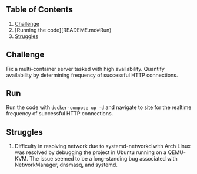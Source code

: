 ## Table of Contents
1. [Challenge](README.md#challenge)
2. [Running the code][READEME.md#Run)
3. [Struggles](README.md#struggles)

## Challenge
Fix a multi-container server tasked with high availability. Quantify availability by determining frequency of successful HTTP connections.
## Run
Run the code with `docker-compose up -d` and navigate to [site](localhost://8080) for the realtime frequency of successful HTTP connections.

## Struggles
1. Difficulty in resolving network due to systemd-networkd with Arch Linux was resolved by debugging the project in Ubuntu running on a QEMU-KVM. The issue seemed to be a long-standing bug associated with NetworkManager, dnsmasq, and systemd.

